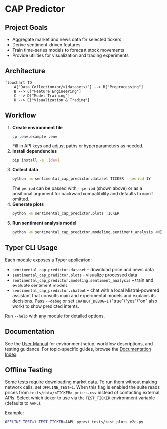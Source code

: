 # CAP Predictor

## Project Goals
- Aggregate market and news data for selected tickers
- Derive sentiment-driven features
- Train time-series models to forecast stock movements
- Provide utilities for visualization and trading experiments

## Architecture
```mermaid
flowchart TD
    A["Data Collection<br/>(datasets)"] --> B["Preprocessing"]
    B --> C["Feature Engineering"]
    C --> D["Model Training"]
    D --> E["Visualization & Trading"]
```

## Workflow
1. **Create environment file**
   ```bash
   cp .env.example .env
   ```
   Fill in API keys and adjust paths or hyperparameters as needed.
2. **Install dependencies**
   ```bash
   pip install -e .[dev]
   ```
3. **Collect data**
   ```bash
   python -m sentimental_cap_predictor.dataset TICKER --period 1Y
   ```
   The `period` can be passed with `--period` (shown above) or as a positional
   argument for backward compatibility and defaults to `max` if omitted.
4. **Generate plots**
   ```bash
   python -m sentimental_cap_predictor.plots TICKER
   ```
5. **Run sentiment analysis model**
   ```bash
   python -m sentimental_cap_predictor.modeling.sentiment_analysis <NEWS_PATH>
   ```

## Typer CLI Usage
Each module exposes a Typer application:
- `sentimental_cap_predictor.dataset` – download price and news data
- `sentimental_cap_predictor.plots` – visualize processed data
- `sentimental_cap_predictor.modeling.sentiment_analysis` – train and evaluate sentiment models
- `sentimental_cap_predictor.chatbot` – chat with a local Mistral-powered assistant that consults main and experimental models and explains its decisions. Pass `--debug` or set `CHATBOT_DEBUG=1` ("true"/"yes"/"on" also work) to show predicted intents.

Run `--help` with any module for detailed options.

## Documentation

See the [User Manual](docs/user_manual.md) for environment setup, workflow
descriptions, and testing guidance. For topic-specific guides, browse the
[Documentation Index](docs/index.md).

## Offline Testing

Some tests require downloading market data. To run them without making
network calls, set `OFFLINE_TEST=1`. When this flag is enabled the suite reads
prices from `tests/data/<TICKER>_prices.csv` instead of contacting external
APIs. Select which ticker to use via the `TEST_TICKER` environment variable
(defaults to `AAPL`).

Example:

```bash
OFFLINE_TEST=1 TEST_TICKER=AAPL pytest tests/test_plots_e2e.py
```
